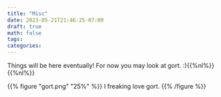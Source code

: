 ```yaml
---
title: "Misc"
date: 2023-05-21T21:46:25-07:00
draft: true
math: false
tags: 
categories: 
---
```


Things will be here eventually! For now you may look at gort. :){{%nl%}}{{%nl%}}

{{% figure "gort.png" "25%" %}}
I freaking love gort.
{{% /figure %}}
